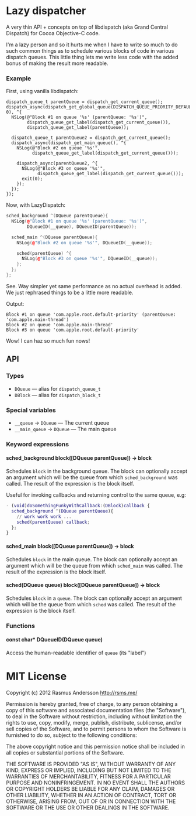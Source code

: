 # Lazy dispatcher

A very thin API + concepts on top of libdispatch (aka Grand Central Dispatch) for Cocoa Objective-C code.

I'm a lazy person and so it hurts me when I have to write so much to do such common things as to schedule various blocks of code in various dispatch queues. This little thing lets me write less code with the added bonus of making the result more readable.

### Example

First, using vanilla libdispatch:

```objc
dispatch_queue_t parentQueue = dispatch_get_current_queue();
dispatch_async(dispatch_get_global_queue(DISPATCH_QUEUE_PRIORITY_DEFAULT, 0), ^{
  NSLog(@"Block #1 on queue '%s' (parentQueue: '%s')",
        dispatch_queue_get_label(dispatch_get_current_queue()),
        dispatch_queue_get_label(parentQueue));
  
  dispatch_queue_t parentQueue2 = dispatch_get_current_queue();
  dispatch_async(dispatch_get_main_queue(), ^{
    NSLog(@"Block #2 on queue '%s'",
          dispatch_queue_get_label(dispatch_get_current_queue()));
    
    dispatch_async(parentQueue2, ^{
      NSLog(@"Block #3 on queue '%s'",
            dispatch_queue_get_label(dispatch_get_current_queue()));
      exit(0);
    });
  });
});
```

Now, with LazyDispatch:

```cc
sched_background ^(DQueue parentQueue){
  NSLog(@"Block #1 on queue '%s' (parentQueue: '%s')",
        DQueueID(__queue), DQueueID(parentQueue));

  sched_main ^(DQueue parentQueue){
    NSLog(@"Block #2 on queue '%s'", DQueueID(__queue));

    sched(parentQueue) ^{
      NSLog(@"Block #3 on queue '%s'", DQueueID(__queue));
    };
  };
};
```

See. Way simpler yet same performance as no actual overhead is added. We just rephrased things to be a little more readable.

Output:

    Block #1 on queue 'com.apple.root.default-priority' (parentQueue: 'com.apple.main-thread')
    Block #2 on queue 'com.apple.main-thread'
    Block #3 on queue 'com.apple.root.default-priority'

Wow! I can haz so much fun nows!

## API

### Types

- `DQueue` — alias for `dispatch_queue_t`
- `DBlock` — alias for `dispatch_block_t`

### Special variables

- `__queue` → `DQueue` — The current queue
- `__main_queue` → `DQueue` — The main queue

### Keyword expressions

#### sched_background block([DQueue parentQueue]) → block

Schedules `block` in the background queue. The block can optionally accept an
argument which will be the queue from which `sched_background` was called.
The result of the expression is the block itself.

Useful for invoking callbacks and returning control to the same queue, e.g:

```m
- (void)doSomethingFunkyWithCallback:(DBlock)callback {
  sched_background ^(DQueue parentQueue){
    // work work work ...
    sched(parentQueue) callback;
  };
}
```

#### sched_main block([DQueue parentQueue]) → block

Schedules `block` in the main queue. The block can optionally accept an argument
which will be the queue from which `sched_main` was called. The result of the
expression is the block itself.

#### sched(DQueue queue) block([DQueue parentQueue]) → block

Schedules `block` in a `queue`. The block can optionally accept an argument
which will be the queue from which `sched` was called. The result of the
expression is the block itself.

### Functions

#### const char* DQueueID(DQueue queue)

Access the human-readable identifier of `queue` (its "label")


# MIT License

Copyright (c) 2012 Rasmus Andersson <http://rsms.me/>

Permission is hereby granted, free of charge, to any person obtaining a copy
of this software and associated documentation files (the "Software"), to deal
in the Software without restriction, including without limitation the rights
to use, copy, modify, merge, publish, distribute, sublicense, and/or sell
copies of the Software, and to permit persons to whom the Software is
furnished to do so, subject to the following conditions:

The above copyright notice and this permission notice shall be included in
all copies or substantial portions of the Software.

THE SOFTWARE IS PROVIDED "AS IS", WITHOUT WARRANTY OF ANY KIND, EXPRESS OR
IMPLIED, INCLUDING BUT NOT LIMITED TO THE WARRANTIES OF MERCHANTABILITY,
FITNESS FOR A PARTICULAR PURPOSE AND NONINFRINGEMENT. IN NO EVENT SHALL THE
AUTHORS OR COPYRIGHT HOLDERS BE LIABLE FOR ANY CLAIM, DAMAGES OR OTHER
LIABILITY, WHETHER IN AN ACTION OF CONTRACT, TORT OR OTHERWISE, ARISING FROM,
OUT OF OR IN CONNECTION WITH THE SOFTWARE OR THE USE OR OTHER DEALINGS IN
THE SOFTWARE.
